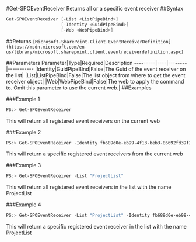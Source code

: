 #Get-SPOEventReceiver
Returns all or a specific event receiver
##Syntax
```powershell
Get-SPOEventReceiver [-List <ListPipeBind>]
                     [-Identity <GuidPipeBind>]
                     [-Web <WebPipeBind>]
```


##Returns
```[Microsoft.SharePoint.Client.EventReceiverDefinition](https://msdn.microsoft.com/en-us/library/microsoft.sharepoint.client.eventreceiverdefinition.aspx)```

##Parameters
Parameter|Type|Required|Description
---------|----|--------|-----------
|Identity|GuidPipeBind|False|The Guid of the event receiver on the list|
|List|ListPipeBind|False|The list object from where to get the event receiver object|
|Web|WebPipeBind|False|The web to apply the command to. Omit this parameter to use the current web.|
##Examples

###Example 1
```powershell
PS:> Get-SPOEventReceiver
```
This will return all registered event receivers on the current web

###Example 2
```powershell
PS:> Get-SPOEventReceiver -Identity fb689d0e-eb99-4f13-beb3-86692fd39f22
```
This will return a specific registered event receivers from the current web

###Example 3
```powershell
PS:> Get-SPOEventReceiver -List "ProjectList"
```
This will return all registered event receivers in the list with the name ProjectList

###Example 4
```powershell
PS:> Get-SPOEventReceiver -List "ProjectList" -Identity fb689d0e-eb99-4f13-beb3-86692fd39f22
```
This will return a specific registered event receiver in the list with the name ProjectList
